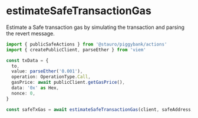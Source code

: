 # estimateSafeTransactionGas

Estimate a Safe transaction gas by simulating the transaction and parsing the revert message.

```ts
import { publicSafeActions } from '@stauro/piggybank/actions'
import { createPublicClient, parseEther } from 'viem'

const txData = {
  to,
  value: parseEther('0.001'),
  operation: OperationType.Call,
  gasPrice: await publicClient.getGasPrice(),
  data: '0x' as Hex,
  nonce: 0,
}

const safeTxGas = await estimateSafeTransactionGas(client, safeAddress, txData) // Estimate safe tx gas
```
